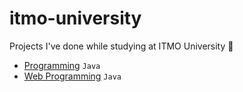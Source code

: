 # itmo-university

Projects I've done while studying at ITMO University :school_satchel:  

- [Programming](https://github.com/DmitryCopyright/itmo-university/tree/main/Programming) `Java`
- [Web Programming](https://github.com/DmitryCopyright/itmo-university/tree/main/WebProgramming) `Java`
